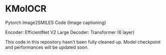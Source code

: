 # KMolOCR
Pytorch Image2SMILES Code (Image captioning)

Encoder: EfficientNet V2 Large
Decoder: Transformer (6 layer)

This code in this repository hasn't been fully cleaned up.
Model checkpoint and performances will be updated soon.
